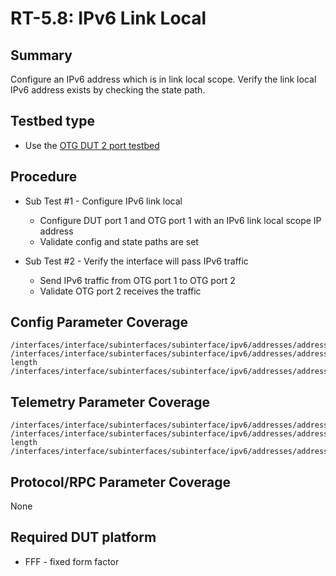 # RT-5.8: IPv6 Link Local

## Summary

Configure an IPv6 address which is in link local scope. Verify the link local IPv6 address exists by checking the state path.

## Testbed type

* Use the [OTG DUT 2 port testbed](https://github.com/openconfig/featureprofiles/blob/main/topologies/otgdut_2.binding)

## Procedure

* Sub Test #1 - Configure IPv6 link local
  * Configure DUT port 1 and OTG port 1 with an IPv6 link local scope IP address
  * Validate config and state paths are set

* Sub Test #2 - Verify the interface will pass IPv6 traffic
  * Send IPv6 traffic from OTG port 1 to OTG port 2
  * Validate OTG port 2 receives the traffic

## Config Parameter Coverage

```
/interfaces/interface/subinterfaces/subinterface/ipv6/addresses/address/config/ip
/interfaces/interface/subinterfaces/subinterface/ipv6/addresses/address/config/prefix-length
/interfaces/interface/subinterfaces/subinterface/ipv6/addresses/address/config/type
```

## Telemetry Parameter Coverage

```
/interfaces/interface/subinterfaces/subinterface/ipv6/addresses/address/state/ip
/interfaces/interface/subinterfaces/subinterface/ipv6/addresses/address/state/prefix-length
/interfaces/interface/subinterfaces/subinterface/ipv6/addresses/address/state/type
```

## Protocol/RPC Parameter Coverage

None

## Required DUT platform

* FFF - fixed form factor
